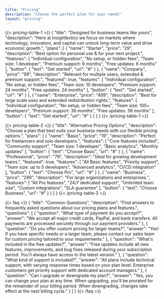 ```yaml
---
title: "Pricing"
description: "Choose the perfect plan for your needs"
layout: "pricing"
---
```


{{< pricing-table-1 >}}
{
    "title": "Designed for business teams like yours",
    "description": "Here at Insightbotics we focus on markets where technology, innovation, and capital can unlock long-term value and drive economic growth.",
    "plans": [
        {
            "name": "Starter",
            "price": "29",
            "description": "Best option for personal use & for your next project.",
            "features": [
                "Individual configuration",
                "No setup, or hidden fees",
                "Team size: 1 developer",
                "Premium support: 6 months",
                "Free updates: 6 months"
            ],
            "button": {
                "text": "Get started",
                "url": "#"
            }
        },
        {
            "name": "Company",
            "price": "99",
            "description": "Relevant for multiple users, extended & premium support.",
            "featured": true,
            "features": [
                "Individual configuration",
                "No setup, or hidden fees",
                "Team size: 10 developers",
                "Premium support: 24 months",
                "Free updates: 24 months"
            ],
            "button": {
                "text": "Get started",
                "url": "#"
            }
        },
        {
            "name": "Enterprise",
            "price": "499",
            "description": "Best for large scale uses and extended redistribution rights.",
            "features": [
                "Individual configuration",
                "No setup, or hidden fees",
                "Team size: 100+ developers",
                "Premium support: 36 months",
                "Free updates: 36 months"
            ],
            "button": {
                "text": "Get started",
                "url": "#"
            }
        }
    ]
}
{{< /pricing-table-1 >}}

<div class="mt-16"></div>

{{< pricing-table-2 >}}
{
    "title": "Alternative Pricing Options",
    "description": "Choose a plan that best suits your business needs with our flexible pricing options.",
    "plans": [
        {
            "name": "Basic",
            "price": "19",
            "description": "Perfect for freelancers and solo developers.",
            "features": [
                "Core features included",
                "Community support",
                "Team size: 1 developer",
                "Basic analytics",
                "Monthly updates"
            ],
            "button": {
                "text": "Choose Basic",
                "url": "#"
            }
        },
        {
            "name": "Professional",
            "price": "79",
            "description": "Ideal for growing development teams.",
            "featured": true,
            "features": [
                "All Basic features",
                "Priority support",
                "Team size: up to 5 developers",
                "Advanced analytics",
                "CI/CD integration"
            ],
            "button": {
                "text": "Choose Pro",
                "url": "#"
            }
        },
        {
            "name": "Business",
            "price": "299",
            "description": "For large organizations and enterprises.",
            "features": [
                "All Pro features",
                "24/7 dedicated support",
                "Unlimited team size",
                "Custom integrations",
                "SLA guarantee"
            ],
            "button": {
                "text": "Choose Business",
                "url": "#"
            }
        }
    ]
}
{{< /pricing-table-2 >}}

{{< faq >}}
{
    "title": "Common Questions",
    "description": "Find answers to frequently asked questions about our pricing plans and features.",
    "questions": [
        {
            "question": "What type of payment do you accept?",
            "answer": "We accept all major credit cards, PayPal, and bank transfers. All payments are processed securely through our payment providers."
        },
        {
            "question": "Do you offer custom pricing for larger teams?",
            "answer": "Yes! If you have specific needs or a larger team, please contact our sales team for custom pricing tailored to your requirements."
        },
        {
            "question": "What's included in the free updates?",
            "answer": "Free updates include all new features, improvements, and bug fixes released during your subscription period. You'll always have access to the latest version."
        },
        {
            "question": "What kind of support is included?",
            "answer": "All plans include technical support, with varying response times based on your plan level. Enterprise customers get priority support with dedicated account managers."
        },
        {
            "question": "Can I upgrade or downgrade my plan?",
            "answer": "Yes, you can change your plan at any time. When upgrading, you'll be prorated for the remainder of your billing period. When downgrading, changes take effect at the next billing cycle."
        }
    ]
}
{{< /faq >}}
